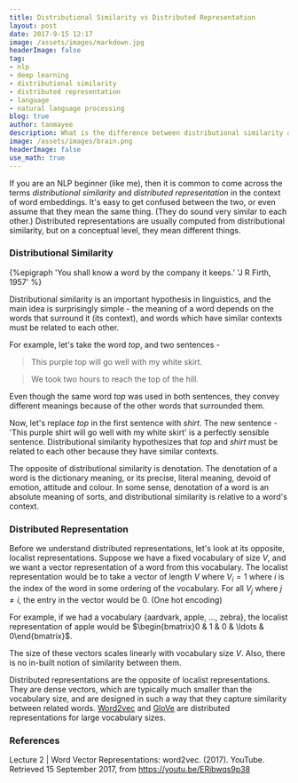 ```yaml
---
title: Distributional Similarity vs Distributed Representation
layout: post
date: 2017-9-15 12:17
image: /assets/images/markdown.jpg
headerImage: false
tag:
- nlp
- deep learning
- distributional similarity
- distributed representation
- language
- natural language processing
blog: true
author: tanmayee
description: What is the difference between distributional similarity and distributed representation?
image: /assets/images/brain.png
headerImage: false
use_math: true
---
```

If you are an NLP beginner (like me), then it is common to come across the terms *distributional similarity* and *distributed representation* in the context of word embeddings. <!--more-->It's easy to get confused between the two, or even assume that they mean the same thing. (They do sound very similar to each other.) Distributed representations are usually computed from distributional similarity, but on a conceptual level, they mean different things.

### Distributional Similarity
{%epigraph 'You shall know a word by the company it keeps.' 'J R Firth, 1957' %}

Distributional similarity is an important hypothesis in linguistics, and the main idea is surprisingly simple - the meaning of a word depends on the words that surround it (its context), and words which have similar contexts must be related to each other.

For example, let's take the word *top*, and two sentences -

> This purple top will go well with my white skirt.

> We took two hours to reach the top of the hill.

Even though the same word *top* was used in both sentences, they convey different meanings because of the other words that surrounded them.

Now, let's replace *top* in the first sentence with *shirt*. The new sentence - 'This purple shirt will go well with my white skirt' is a perfectly sensible sentence. Distributional similarity hypothesizes that *top* and *shirt* must be related to each other because they have similar contexts.

The opposite of distributional similarity is denotation. The denotation of a word is the dictionary meaning, or its precise, literal meaning, devoid of emotion, attitude and colour. In some sense, denotation of a word is an absolute meaning of sorts, and distributional similarity is relative to a word's context.

### Distributed Representation
Before we understand distributed representations, let's look at its opposite, localist representations. Suppose we have a fixed vocabulary of size $V$, and we want a vector representation of a word from this vocabulary. The localist representation would be to take a vector of length $V$ where $V_i = 1$ where $i$ is the index of the word in some ordering of the vocabulary. For all $V_j$ where $j \neq i$, the entry in the vector would be $0$. (One hot encoding)

For example, if we had a vocabulary {aardvark, apple, ..., zebra}, the localist representation of apple would be $\begin{bmatrix}0 & 1 & 0 & \ldots & 0\end{bmatrix}$.

The size of these vectors scales linearly with vocabulary size $V$. Also, there is no in-built notion of similarity between them.

Distributed representations are the opposite of localist representations. They are dense vectors, which are typically much smaller than the vocabulary size, and are designed in such a way that they capture similarity between related words. [Word2vec](https://code.google.com/archive/p/word2vec/) and [GloVe](https://nlp.stanford.edu/projects/glove/) are distributed representations for large vocabulary sizes.


### References
Lecture 2 | Word Vector Representations: word2vec. (2017). YouTube. Retrieved 15 September 2017, from <https://youtu.be/ERibwqs9p38>
